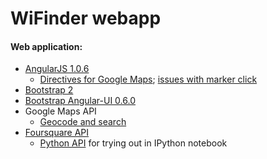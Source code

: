 WiFinder webapp
===============

#### Web application:

* [AngularJS 1.0.6](http://code.angularjs.org/1.0.6/)
	* [Directives for Google Maps](http://nlaplante.github.io/angular-google-maps/#!/usage); [issues with marker click](https://github.com/nlaplante/angular-google-maps/issues/85)
* [Bootstrap 2](http://www.onextrapixel.com/2012/11/12/how-to-use-twitter-bootstrap-to-create-a-responsive-website-design/)
* [Bootstrap Angular-UI 0.6.0](http://angular-ui.github.io/bootstrap/)
* Google Maps API
	* [Geocode and search](http://jsfiddle.net/Wijmo/Rqcsj/)
* [Foursquare API](https://developer.foursquare.com/start)
	* [Python API](https://github.com/mLewisLogic/foursquare) for trying out in IPython notebook 

